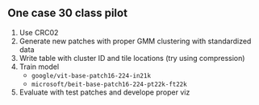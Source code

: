 ## One case 30 class pilot

1. Use CRC02
1. Generate new patches with proper GMM clustering with standardized data
1. Write table with cluster ID and tile locations (try using compression)
1. Train model
    - `google/vit-base-patch16-224-in21k`
    - `microsoft/beit-base-patch16-224-pt22k-ft22k`
1. Evaluate with test patches and develope proper viz